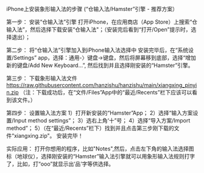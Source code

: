 iPhone上安装象形输入法的步骤 (“仓输入法/Hamster”引擎 - 推荐方案）   

第一步： 安装“仓输入法”引擎
打开iPhone，在应用商店（App Store）上搜索“仓输入法”，然后选择下载安装“仓输入法"；（安装完后看到“打开/Open”提示时，选择退出）；

第二步： 将“仓输入法”引擎加入到iPhone输入法选择中
安装完毕后，在“系统设置/Settings” app，选择：通用-〉键盘->键盘，然后将屏幕移到底部，选择“增加新的键盘/Add New Keyboard...”, 然后找到并且选择刚安装的“Hamster”引擎。

第三步： 下载象形输入法文件
https://raw.githubusercontent.com/hanzishu/hanzishu/main/xiangxing_pinyin.zip
（注：下载成功后，在“文件/Files”App中的“最近/Recents”栏下应该可以看到该文件。）

第四步： 设置输入法方案
1）打开新安装的“Hamster”App；
2）选择“输入方案设置/Input method settings”；
3）选右上角‘十”号；
4）选择“导入方案/Import method”；
5）（在“最近/Recents”栏下）找到并且点击第三步刚下载的文件“xiangxing.zip"。
安装完毕！

实际应用：
打开你想用的程序，比如"Notes",然后，点击左下角的输入法选择图标（地球仪），选择刚安装的“Hamster”输入法引擎就可以用象形输入法规则打字了，比如，打“ooo”就显示出‘品’字等供选择。

